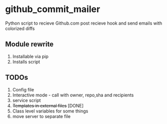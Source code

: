 github_commit_mailer
====================

Python script to recieve Github.com post recieve hook and send emails with colorized diffs 

## Module rewrite

1. Installable via pip
2. Installs script

## TODOs

1. Config file
1. Interactive mode - call with owner, repo,sha and recipients
1. service script
1. ~~Templates in external files~~ [DONE]
1. Class level variables for some things
1. move server to separate file

